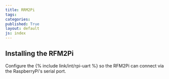 ```yaml
---
title: RRM2Pi
tags: 
categories: 
published: True
layout: default
js: index
---
```


## Installing the RFM2Pi


Configure the {% include link/int/rpi-uart %} so the RFM2Pi can connect via the RaspberryPi's serial port.
